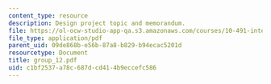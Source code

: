 ```yaml
---
content_type: resource
description: Design project topic and memorandum.
file: https://ol-ocw-studio-app-qa.s3.amazonaws.com/courses/10-491-integrated-chemical-engineering-ii-spring-2006/c1bf2537a78c687dcd414b9eccefc586_group_12.pdf
file_type: application/pdf
parent_uid: 09de868b-e56b-87a8-b829-b94ecac5201d
resourcetype: Document
title: group_12.pdf
uid: c1bf2537-a78c-687d-cd41-4b9eccefc586
---
```

